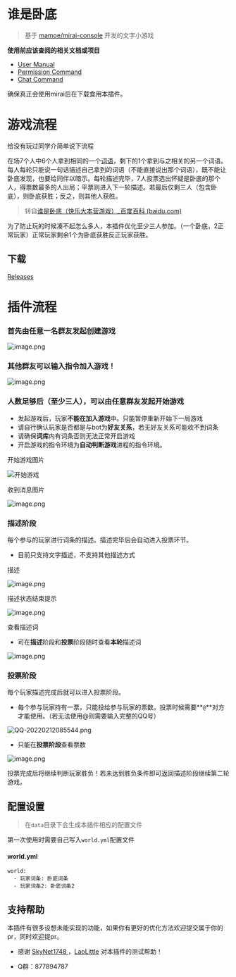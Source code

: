 # 谁是卧底

> 基于 [mamoe/mirai-console](https://github.com/mamoe/mirai-console) 开发的文字小游戏

**使用前应该查阅的相关文档或项目**

- [User Manual](https://github.com/mamoe/mirai/blob/dev/docs/UserManual.md)
- [Permission Command](https://github.com/mamoe/mirai/blob/dev/mirai-console/docs/BuiltInCommands.md#permissioncommand)
- [Chat Command](https://github.com/project-mirai/chat-command)

确保真正会使用mirai后在下载食用本插件。

# 游戏流程

给没有玩过同学介简单说下流程

在场7个人中6个人拿到相同的一个[词语](https://baike.baidu.com/item/词语/38321)，剩下的1个拿到与之相关的另一个词语。每人每轮只能说一句话描述自己拿到的词语（不能直接说出那个词语），既不能让卧底发现，也要给同伴以暗示。每轮描述完毕，7人投票选出怀疑是卧底的那个人，得票数最多的人出局；平票则进入下一轮描述。若最后仅剩三人（包含卧底），则卧底获胜；反之，则其他人获胜。

> 转自[谁是卧底（快乐大本营游戏）_百度百科 (baidu.com)](https://baike.baidu.com/item/谁是卧底/17577018)

为了防止玩的时候凑不起怎么多人，本插件优化至少三人参加。（一个卧底，2正常玩家）正常玩家剩余1个为卧底获胜反正玩家获胜。

## 下载

[Releases ](https://github.com/liuqianpan2008/WhoUndercover/releases)

# 插件流程

### 首先由任意一名群友发起创建游戏

![image.png](https://i.postimg.cc/wB5NSK8r/image.png)

### 其他群友可以输入指令加入游戏！

![image.png](https://i.postimg.cc/vHp6T8Gj/image.png)

### 人数足够后（至少三人），可以由任意群友发起开始游戏

* 发起游戏后，玩家**不能在加入游戏**中。只能暂停重新开始下一局游戏
* 请自行确认玩家是否都是与bot为**好友关系**，若无好友关系可能收不到词条
* 请确保**词库**内有词条否则无法正常开启游戏
* 开启游戏的指令环境为**自动判断游戏**进程的指令环境。

开始游戏图片

![开始游戏](https://i.postimg.cc/KzM8dBM8/image.png)

收到消息图片

![image.png](https://i.postimg.cc/Hn1kHnw4/image.png)

### 描述阶段

每个参与的玩家进行词条的描述。描述完毕后会自动进入投票环节。

* 目前只支持文字描述，不支持其他描述方式

描述

![image.png](https://i.postimg.cc/59mVjsbM/image.png)

描述状态结束提示

![image.png](https://i.postimg.cc/3r1s3WF8/image.png)

查看描述词

* 可在**描述**阶段和**投票**阶段随时查看**本轮**描述词

![image.png](https://i.postimg.cc/m2084GJZ/image.png)

### 投票阶段

每个玩家描述完成后就可以进入投票阶段。

* 每个参与玩家持有一票，只能投给参与玩家的票数。投票时候需要**`@`**对方才能使用。（若无法使用@则需要输入完整的QQ号）

![QQ-20220212085544.png](https://i.postimg.cc/qvxbx5Dk/QQ-20220212085544.png)

* 只能在**投票阶段**查看票数

![image.png](https://i.postimg.cc/3wwBCJDB/image.png)

投票完成后将继续判断玩家胜负！若未达到胜负条件即可返回描述阶段继续第二轮游戏。

## 配置设置

> 在``data``目录下会生成本插件相应的配置文件

第一次使用时需要自己写入`world.yml`配置文件

#### world.yml

```
world: 
  - 玩家词条: 卧底词条
  - 玩家词条2: 卧底词条2
```

## 支持帮助

本插件有很多设想未能实现的功能，如果你有更好的优化方法欢迎提交属于你的pr，同时欢迎提pr。

* 感谢 [SkyNet1748 ](https://github.com/SkyNet1748)，[LaoLittle](https://github.com/LaoLittle) 对本插件的测试帮助！

* Q群：877894787
